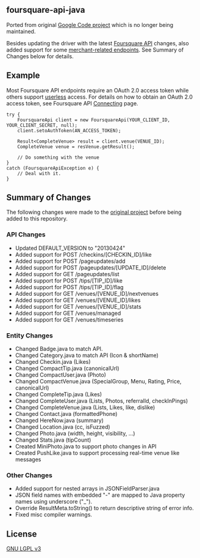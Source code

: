 ## foursquare-api-java

Ported from original [Google Code project](https://code.google.com/p/foursquare-api-java/) which is no longer being maintained.

Besides updating the driver with the latest [Foursquare API](https://developer.foursquare.com/) changes, also added support for 
some [merchant-related endpoints](https://developer.foursquare.com/overview/merchants). See Summary of Changes below for details.

## Example
Most Foursquare API endpoints require an OAuth 2.0 access token while others support [userless](https://developer.foursquare.com/overview/auth#userless) 
access. For details on how to obtain an OAuth 2.0 access token, see Foursquare API [Connecting](https://developer.foursquare.com/overview/auth) page.

```
try {
	FoursquareApi client = new FoursquareApi(YOUR_CLIENT_ID, YOUR_CLIENT_SECRET, null);
	client.setoAuthToken(AN_ACCESS_TOKEN);
	
	Result<CompleteVenue> result = client.venue(VENUE_ID);
	CompleteVenue venue = resVenue.getResult();
	
	// Do something with the venue
}
catch (FoursquareApiException e) {
	// Deal with it.
}
``` 

## Summary of Changes

The following changes were made to the [original project](https://code.google.com/p/foursquare-api-java/) before being added 
to this repository.

### API Changes 

* Updated DEFAULT_VERSION to "20130424"
* Added support for POST /checkins/[CHECKIN_ID]/like
* Added support for POST /pageupdates/add
* Added support for POST /pageupdates/[UPDATE_ID]/delete
* Added support for GET /pageupdates/list
* Added support for POST /tips/[TIP_ID]/like
* Added support for POST /tips/[TIP_ID]/flag
* Added support for GET /venues/[VENUE_ID]/nextvenues
* Added support for GET /venues/[VENUE_ID]/likes
* Added support for GET /venues/[VENUE_ID]/stats
* Added support for GET /venues/managed
* Added support for GET /venues/timeseries

### Entity Changes

* Changed Badge.java to match API.
* Changed Category.java to match API (Icon & shortName)
* Changed Checkin.java (Likes)
* Changed CompactTip.java (canonicalUrl)
* Changed CompactUser.java (Photo)
* Changed CompactVenue.java (SpecialGroup, Menu, Rating, Price, canonicalUrl)
* Changed CompleteTip.java (Likes)
* Changed CompleteUser.java (Lists, Photos, referralId, checkInPings)
* Changed CompleteVenue.java (Lists, Likes, like, dislike)
* Changed Contact.java (formattedPhone)
* Changed HereNow.java (summary)
* Changed Location.java (cc, isFuzzed)
* Changed Photo.java (width, height, visibility, ...)
* Changed Stats.java (tipCount)
* Created MiniPhoto.java to support photo changes in API
* Created PushLike.java to support processing real-time venue like messages

### Other Changes

* Added support for nested arrays in JSONFieldParser.java
* JSON field names with embedded "-" are mapped to Java property names using underscore ("_").
* Override ResultMeta.toString() to return descriptive string of error info.
* Fixed misc compiler warnings.

## License

[GNU LGPL v3](http://www.gnu.org/licenses/lgpl.txt)